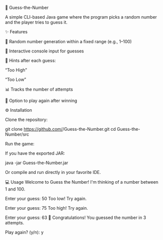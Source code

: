 🎲 Guess-the-Number

A simple CLI-based Java game where the program picks a random number and the player tries to guess it.

✨ Features

🎲 Random number generation within a fixed range (e.g., 1–100)

💬 Interactive console input for guesses

🔑 Hints after each guess:

“Too High”

“Too Low”

📊 Tracks the number of attempts

🔁 Option to play again after winning

⚙️ Installation

Clone the repository:

git clone https://github.com/<your-username>/Guess-the-Number.git
cd Guess-the-Number/src


Run the game:

If you have the exported JAR:

java -jar Guess-the-Number.jar


Or compile and run directly in your favorite IDE.

💻 Usage
Welcome to Guess the Number!
I'm thinking of a number between 1 and 100.

Enter your guess: 50
Too low! Try again.

Enter your guess: 75
Too high! Try again.

Enter your guess: 63
🎉 Congratulations! You guessed the number in 3 attempts.

Play again? (y/n): y
